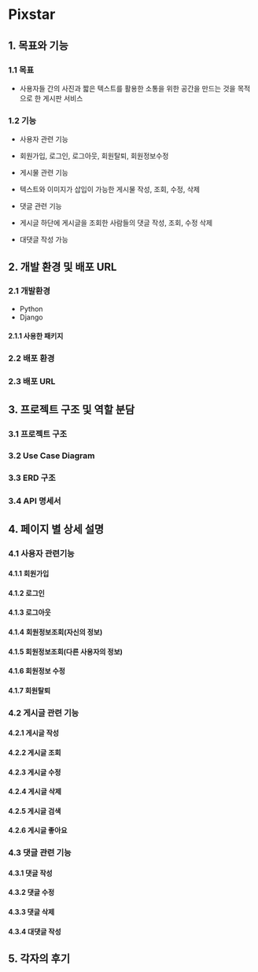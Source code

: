 # Pixstar

## 1. 목표와 기능
 ### 1.1 목표
  - 사용자들 간의 사진과 짧은 텍스트를 활용한 소통을 위한 공간을 만드는 것을 목적으로 한 게시판 서비스

 ### 1.2 기능
  - 사용자 관련 기능
   - 회원가입, 로그인, 로그아웃, 회원탈퇴, 회원정보수정

  - 게시물 관련 기능
   - 텍스트와 이미지가 삽입이 가능한 게시물 작성, 조회, 수정, 삭제

  - 댓글 관련 기능
   - 게시글 하단에 게시글을 조회한 사람들의 댓글 작성, 조회, 수정 삭제
   - 대댓글 작성 가능


## 2. 개발 환경 및 배포 URL
 ### 2.1 개발환경
 - Python
 - Django

 #### 2.1.1 사용한 패키지

 ### 2.2 배포 환경

 ### 2.3 배포 URL


## 3. 프로젝트 구조 및 역할 분담
 ### 3.1 프로젝트 구조

 ### 3.2 Use Case Diagram

 ### 3.3 ERD 구조

 ### 3.4 API 명세서


## 4. 페이지 별 상세 설명
 ### 4.1 사용자 관련기능
  #### 4.1.1 회원가입
  #### 4.1.2 로그인
  #### 4.1.3 로그아웃
  #### 4.1.4 회원정보조회(자신의 정보)
  #### 4.1.5 회원정보조회(다른 사용자의 정보)
  #### 4.1.6 회원정보 수정
  #### 4.1.7 회원탈퇴

 ### 4.2 게시글 관련 기능
  #### 4.2.1 게시글 작성
  #### 4.2.2 게시글 조회
  #### 4.2.3 게시글 수정
  #### 4.2.4 게시글 삭제
  #### 4.2.5 게시글 검색
  #### 4.2.6 게시글 좋아요

 ### 4.3 댓글 관련 기능
  #### 4.3.1 댓글 작성
  #### 4.3.2 댓글 수정
  #### 4.3.3 댓글 삭제
  #### 4.3.4 대댓글 작성


## 5. 각자의 후기

##
